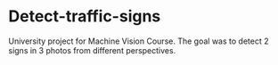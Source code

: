 # Detect-traffic-signs
University project for Machine Vision Course. The goal was to detect 2 signs in 3 photos from different perspectives.
